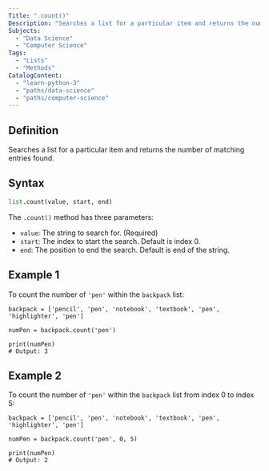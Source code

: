 ```yaml
---
Title: ".count()"
Description: "Searches a list for a particular item and returns the number of matching entries found."
Subjects:
  - "Data Science"
  - "Computer Science"
Tags:
  - "Lists"
  - "Methods"
CatalogContent:
  - "learn-python-3"
  - "paths/data-science"
  - "paths/computer-science"
---
```


## Definition 

Searches a list for a particular item and returns the number of matching entries found.

## Syntax

```py
list.count(value, start, end)
```

The `.count()` method has three parameters:

- `value`: The string to search for. (Required)
- `start`: The index to start the search. Default is index 0.
- `end`: The position to end the search. Default is end of the string.

## Example 1

To count the number of `'pen'` within the `backpack` list:

```codebyte/python
backpack = ['pencil', 'pen', 'notebook', 'textbook', 'pen', 'highlighter', 'pen']

numPen = backpack.count('pen')

print(numPen)
# Output: 3
```

## Example 2

To count the number of `'pen'` within the `backpack` list from index 0 to index 5:

```codebyte/python
backpack = ['pencil', 'pen', 'notebook', 'textbook', 'pen', 'highlighter', 'pen']

numPen = backpack.count('pen', 0, 5)

print(numPen)
# Output: 2
```